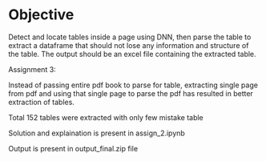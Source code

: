 # Objective

Detect and locate tables inside a page using DNN, then parse the table to extract a dataframe that should not lose any information and structure of the table. The output should be an excel file containing the extracted table.


Assignment 3:

Instead of passing entire pdf book to parse for table, extracting single page from pdf and using that single page to parse the pdf has resulted in better extraction of tables.

Total 152 tables were extracted with only few mistake table


Solution and explaination is present in assign_2.ipynb

Output is present in output_final.zip file
